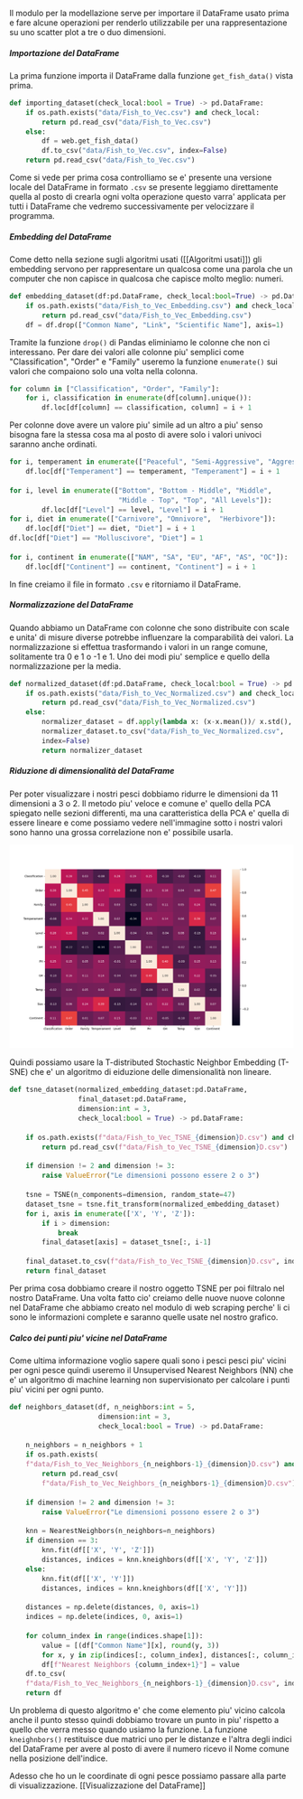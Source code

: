 Il modulo per la modellazione serve per importare il DataFrame usato prima e fare alcune operazioni per renderlo utilizzabile per una rappresentazione su uno scatter plot a tre o duo dimensioni.

##### Importazione del DataFrame
La prima funzione importa il DataFrame dalla funzione `get_fish_data()` vista prima.

```python
def importing_dataset(check_local:bool = True) -> pd.DataFrame:
    if os.path.exists("data/Fish_to_Vec.csv") and check_local:
        return pd.read_csv("data/Fish_to_Vec.csv")
    else:
        df = web.get_fish_data()
        df.to_csv("data/Fish_to_Vec.csv", index=False)
    return pd.read_csv("data/Fish_to_Vec.csv")
```

Come si vede per prima cosa controlliamo se e' presente una versione locale del DataFrame in formato  `.csv` se presente leggiamo direttamente quella al posto di crearla ogni volta operazione questo varra' applicata per tutti i DataFrame che vedremo successivamente per velocizzare il programma.

##### Embedding del DataFrame
Come detto nella sezione sugli algoritmi usati ([[Algoritmi usati]]) gli embedding servono per rappresentare un qualcosa come una parola che un computer che non capisce in qualcosa che capisce molto meglio: numeri. 

```python
def embedding_dataset(df:pd.DataFrame, check_local:bool=True) -> pd.DataFrame:
	if os.path.exists("data/Fish_to_Vec_Embedding.csv") and check_local:
		return pd.read_csv("data/Fish_to_Vec_Embedding.csv")
	df = df.drop(["Common Name", "Link", "Scientific Name"], axis=1)
```

Tramite la funzione `drop()` di Pandas eliminiamo le colonne che non ci interessano. Per dare dei valori alle colonne piu' semplici come "Classification", "Order" e "Family" useremo la funzione `enumerate()` sui valori che compaiono solo una volta nella colonna.

```python
for column in ["Classification", "Order", "Family"]:
	for i, classification in enumerate(df[column].unique()):
		df.loc[df[column] == classification, column] = i + 1
```

Per colonne dove avere un valore piu' simile ad un altro a piu' senso bisogna fare la stessa cosa ma al posto di avere solo i valori univoci saranno anche ordinati.

```python
for i, temperament in enumerate(["Peaceful", "Semi-Aggressive", "Aggressive"]):
	df.loc[df["Temperament"] == temperament, "Temperament"] = i + 1
  
for i, level in enumerate(["Bottom", "Bottom - Middle", "Middle", 
						   "Middle - Top", "Top", "All Levels"]):
        df.loc[df["Level"] == level, "Level"] = i + 1
for i, diet in enumerate(["Carnivore", "Omnivore",  "Herbivore"]):
	df.loc[df["Diet"] == diet, "Diet"] = i + 1
df.loc[df["Diet"] == "Molluscivore", "Diet"] = 1

for i, continent in enumerate(["NAM", "SA", "EU", "AF", "AS", "OC"]):
	df.loc[df["Continent"] == continent, "Continent"] = i + 1
```

In fine creiamo il file in formato `.csv` e ritorniamo il DataFrame.

##### Normalizzazione del DataFrame
Quando abbiamo un DataFrame con colonne che sono distribuite con scale e unita' di misure diverse potrebbe influenzare la comparabilità dei valori. La normalizzazione si effettua trasformando i valori in un range comune, solitamente tra 0 e 1 o -1 e 1. Uno dei modi piu' semplice e quello della normalizzazione per la media.

```python
def normalized_dataset(df:pd.DataFrame, check_local:bool = True) -> pd.DataFrame:
	if os.path.exists("data/Fish_to_Vec_Normalized.csv") and check_local:
		return pd.read_csv("data/Fish_to_Vec_Normalized.csv")
	else:
		normalizer_dataset = df.apply(lambda x: (x-x.mean())/ x.std(), axis=0)
		normalizer_dataset.to_csv("data/Fish_to_Vec_Normalized.csv",
		index=False)
		return normalizer_dataset
```

##### Riduzione di dimensionalità del DataFrame
Per poter visualizzare i nostri pesci dobbiamo ridurre le dimensioni da 11 dimensioni a 3 o 2. Il metodo piu' veloce e comune e' quello della PCA spiegato nelle sezioni differenti, ma una caratteristica della PCA e' quella di essere lineare e come possiamo vedere nell'immagine sotto i nostri valori sono hanno una grossa correlazione non e' possibile usarla.

![Correlation_Matrix](img/Correlation_matrix.png)

Quindi possiamo usare la T-distributed Stochastic Neighbor Embedding (T-SNE) che e' un algoritmo di eiduzione delle dimensionalità non lineare.

```python
def tsne_dataset(normalized_embedding_dataset:pd.DataFrame,
				 final_dataset:pd.DataFrame,
				 dimension:int = 3,
				 check_local:bool = True) -> pd.DataFrame:
              
	if os.path.exists(f"data/Fish_to_Vec_TSNE_{dimension}D.csv") and check_local:
		return pd.read_csv(f"data/Fish_to_Vec_TSNE_{dimension}D.csv")
  
	if dimension != 2 and dimension != 3:
		raise ValueError("Le dimensioni possono essere 2 o 3")
  
	tsne = TSNE(n_components=dimension, random_state=47)
	dataset_tsne = tsne.fit_transform(normalized_embedding_dataset)
	for i, axis in enumerate(['X', 'Y', 'Z']):
		if i > dimension:
			break
		final_dataset[axis] = dataset_tsne[:, i-1]
  
	final_dataset.to_csv(f"data/Fish_to_Vec_TSNE_{dimension}D.csv", index=False)
	return final_dataset
```

Per prima cosa dobbiamo creare il nostro oggetto TSNE per poi filtralo nel nostro DataFrame. Una volta fatto cio' creiamo delle nuove nuove colonne nel DataFrame che abbiamo creato nel modulo di web scraping perche' li ci sono le informazioni complete e saranno quelle usate nel nostro grafico.

##### Calco dei punti piu' vicine nel DataFrame
Come ultima informazione voglio sapere quali sono i pesci pesci piu' vicini per ogni pesce quindi useremo il Unsupervised Nearest Neighbors (NN) che e' un algoritmo di machine learning non supervisionato per calcolare i punti piu' vicini per ogni punto.

```python
def neighbors_dataset(df, n_neighbors:int = 5, 
					  dimension:int = 3, 
					  check_local:bool = True) -> pd.DataFrame:
					  
	n_neighbors = n_neighbors + 1
	if os.path.exists(
	f"data/Fish_to_Vec_Neighbors_{n_neighbors-1}_{dimension}D.csv") and check_local:
		return pd.read_csv(
		f"data/Fish_to_Vec_Neighbors_{n_neighbors-1}_{dimension}D.csv")
  
	if dimension != 2 and dimension != 3:
		raise ValueError("Le dimensioni possono essere 2 o 3")
  
	knn = NearestNeighbors(n_neighbors=n_neighbors)
	if dimension == 3:
		knn.fit(df[['X', 'Y', 'Z']])
		distances, indices = knn.kneighbors(df[['X', 'Y', 'Z']])
	else:
		knn.fit(df[['X', 'Y']])
		distances, indices = knn.kneighbors(df[['X', 'Y']])
  
	distances = np.delete(distances, 0, axis=1)
	indices = np.delete(indices, 0, axis=1)
  
	for column_index in range(indices.shape[1]):
		value = [(df["Common Name"][x], round(y, 3)) 
		for x, y in zip(indices[:, column_index], distances[:, column_index])]
		df[f"Nearest Neighbors {column_index+1}"] = value
	df.to_csv(
	f"data/Fish_to_Vec_Neighbors_{n_neighbors-1}_{dimension}D.csv", index=False)
	return df
```


Un problema di questo algoritmo e' che come elemento piu' vicino calcola anche il punto stesso quindi dobbiamo trovare un punto in piu' rispetto a quello che verra messo quando usiamo la funzione. La funzione `kneighnbors()` restituisce due matrici uno per le distanze e l'altra degli indici del DataFrame per avere al posto di avere il numero ricevo il Nome comune nella posizione dell'indice.

Adesso che ho un le coordinate di ogni pesce possiamo passare alla parte di visualizzazione.
[[Visualizzazione del DataFrame]]